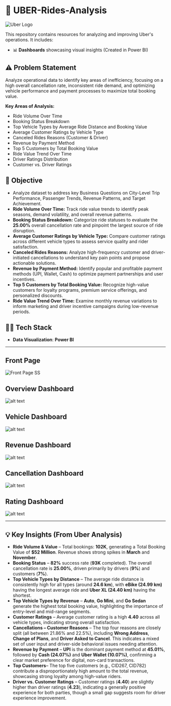 # 🚕 UBER-Rides-Analysis

![Uber Logo](https://imgs.search.brave.com/mKrWVMewBreF9pQsYQb6CNwKY_QpHBtNjC6AkK_DlO8/rs:fit:860:0:0:0/g:ce/aHR0cHM6Ly9tYXJr/ZXRpbmcuZGNhc3Nl/dGNkbi5jb20vYmxv/Zy8yMDE4L1NlcHRl/bWJlci9VYmVyLVdv/cmRtYXJrL0RJX1Vi/ZXItV29yZG1hcmtf/QmFubmVyXzgyOHgz/MDAuanBn)

This repository contains resources for analyzing and improving Uber's operations. It includes:
- 📊 **Dashboards** showcasing visual insights (Created in Power BI)

## ⚠️ Problem Statement

Analyze operational data to identify key areas of inefficiency, focusing on a high overall cancellation rate, inconsistent ride demand, and optimizing vehicle performance and payment processes to maximize total booking value.

**Key Areas of Analysis:**
* Ride Volume Over Time
* Booking Status Breakdown
* Top Vehicle Types by Average Ride Distance and Booking Value
* Average Customer Ratings by Vehicle Type
* Canceled Rides Reasons (Customer & Driver)
* Revenue by Payment Method
* Top 5 Customers by Total Booking Value
* Ride Value Trend Over Time
* Driver Ratings Distribution
* Customer vs. Driver Ratings

## 🎯 Objective

* Analyze dataset to address key Business Questions on City-Level Trip Performance, Passenger Trends, Revenue Patterns, and Target Achievement.
* **Ride Volume Over Time:** Track ride value trends to identify peak seasons, demand volatility, and overall revenue patterns.
* **Booking Status Breakdown:** Categorize ride statuses to evaluate the **25.00%** overall cancellation rate and pinpoint the largest source of ride disruption.
* **Average Customer Ratings by Vehicle Type:** Compare customer ratings across different vehicle types to assess service quality and rider satisfaction.
* **Canceled Rides Reasons:** Analyze high-frequency customer and driver-initiated cancellations to understand key pain points and propose actionable solutions.
* **Revenue by Payment Method:** Identify popular and profitable payment methods (UPI, Wallet, Cash) to optimize payment partnerships and user incentives.
* **Top 5 Customers by Total Booking Value:** Recognize high-value customers for loyalty programs, premium service offerings, and personalized discounts.
* **Ride Value Trend Over Time:** Examine monthly revenue variations to inform marketing and driver incentive campaigns during low-revenue periods.

## 👩‍💻 Tech Stack

- **Data Visualization**: **Power BI**

---
## Front Page

![Front Page SS](image-1.png)

## Overview Dashboard

![alt text](image.png)

## Vehicle Dashboard

![alt text](image-2.png)

## Revenue Dashboard

![alt text](image-3.png)

## Cancellation Dashboard

![alt text](image-4.png)

## Rating Dashboard

![alt text](image-5.png)

---

## 💡 Key Insights (From Uber Analysis)

* **Ride Volume & Value** – Total bookings: **102K**, generating a Total Booking Value of **$52 Million**. Revenue shows strong spikes in **March** and **November**.
* **Booking Status** – **82%** success rate (**93K** completed). The overall cancellation rate is **25.00%**, driven primarily by drivers (**9%**) and customers (**7%**).
* **Top Vehicle Types by Distance** – The average ride distance is consistently high for all types (around **24.6 km**), with **eBike (24.99 km)** having the longest average ride and **Uber XL (24.40 km)** having the shortest.
* **Top Vehicle Types by Revenue** – **Auto**, **Go Mini**, and **Go Sedan** generate the highest total booking value, highlighting the importance of entry-level and mid-range segments.
* **Customer Ratings** – Average customer rating is a high **4.40** across all vehicle types, indicating strong overall satisfaction.
* **Cancellations – Customer Reasons** – The top four reasons are closely split (all between 21.86% and 22.5%), including **Wrong Address**, **Change of Plans**, and **Driver Asked to Cancel**. This indicates a mixed set of user input and driver-side behavioral issues needing attention.
* **Revenue by Payment** – **UPI** is the dominant payment method at **45.01%**, followed by **Cash (24.07%)** and **Uber Wallet (10.07%)**, confirming a clear market preference for digital, non-card transactions.
* **Top Customers**– The top five customers (e.g., CID267, CID782) contribute a disproportionately high amount to the total revenue, showcasing strong loyalty among high-value riders.
* **Driver vs. Customer Ratings** – Customer ratings (**4.40**) are slightly higher than driver ratings (**4.23**), indicating a generally positive experience for both parties, though a small gap suggests room for driver experience improvement.
